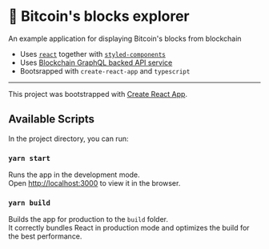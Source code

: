 # 🤖 Bitcoin's blocks explorer

An example application for displaying Bitcoin's blocks from blockchain

- Uses [`react`](https://reactjs.org/) together with [`styled-components`](https://styled-components.com/)
- Uses [Blockchain GraphQL backed API service](https://github.com/matyas-igor/blocks-api)
- Bootsrapped with `create-react-app` and `typescript`

---

This project was bootstrapped with [Create React App](https://github.com/facebook/create-react-app).

## Available Scripts

In the project directory, you can run:

### `yarn start`

Runs the app in the development mode.\
Open [http://localhost:3000](http://localhost:3000) to view it in the browser.

### `yarn build`

Builds the app for production to the `build` folder.\
It correctly bundles React in production mode and optimizes the build for the best performance.

